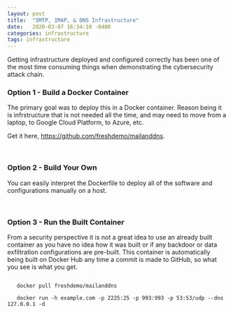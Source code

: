 ```yaml
---
layout: post
title:  "SMTP, IMAP, & DNS Infrastructure"
date:   2020-03-07 16:34:10 -0400
categories: infrastructure 
tags: infrastructure
---
```

<p>
Getting infrastructure deployed and configured correctly has been one of the most time consuming things when demonstrating the cybersecurity attack chain.
</p>

<h3>Option 1 - Build a Docker Container</h3>

<p>
The primary goal was to deploy this in a Docker container. Reason being it is infrstructure that is not needed all the time, and may need to move from a laptop, to Google Cloud Platform, to Azure, etc.
</p>

<p>
Get it here, <a href="https://github.com/freshdemo/mailanddns" target="_blank">https://github.com/freshdemo/mailanddns</a>.
</p>
<br>

<h3>Option 2 - Build Your Own</h3>

<p>
You can easily interpret the Dockerfile to deploy all of the software and configurations manually on a host.
</p>
<br>

<h3>Option 3 - Run the Built Container</h3>

<p>
From a security perspective it is not a great idea to use an already built container as you have no idea how it was built or if any backdoor or data exfiltration configurations are pre-built. This container is automatically being built on Docker Hub any time a commit is made to GitHub, so what you see is what you get.
</p>

<code>
   docker pull freshdemo/mailanddns<br>
   docker run -h example.com -p 2225:25 -p 993:993 -p 53:53/udp --dns 127.0.0.1 -d
</code>
<br>

